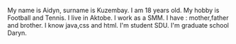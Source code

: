 My name is Aidyn, surname is Kuzembay.
I am 18 years old.
My hobby is Football and Tennis.
I live in Aktobe.
I work as a SMM.
I have : mother,father and brother.
I know java,css and html.
I'm student SDU.
I'm graduate school Daryn.


